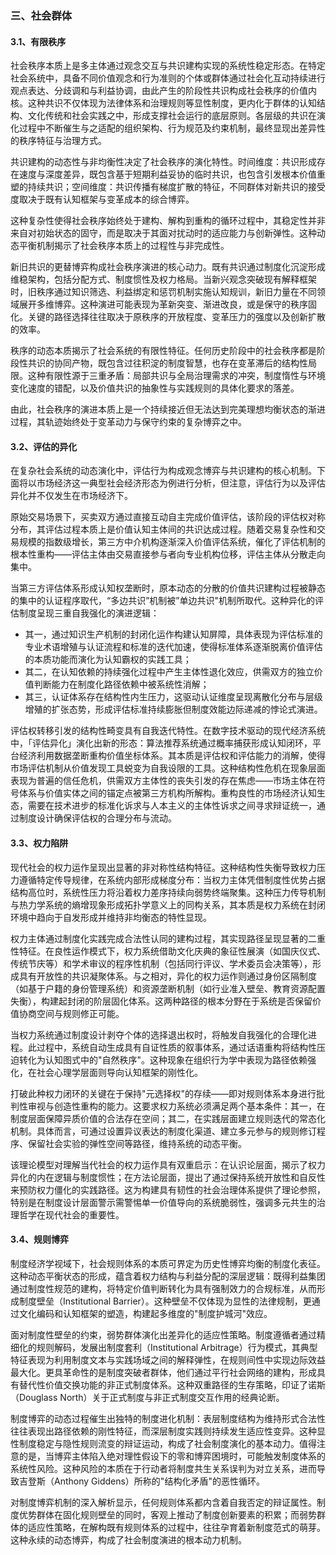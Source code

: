 ### 三、社会群体

#### 3.1、有限秩序

社会秩序本质上是多主体通过观念交互与共识建构实现的系统性稳定形态。在特定社会系统中，具备不同价值观念和行为准则的个体或群体通过社会化互动持续进行观点表达、分歧调和与利益协调，由此产生的阶段性共识构成社会秩序的价值内核。这种共识不仅体现为法律体系和治理规则等显性制度，更内化于群体的认知结构、文化传统和社会实践之中，形成支撑社会运行的底层原则。各层级的共识在演化过程中不断催生与之适配的组织架构、行为规范及约束机制，最终显现出差异性的秩序特征与治理方式。

共识建构的动态性与非均衡性决定了社会秩序的演化特性。时间维度：共识形成存在速度与深度差异，既包含基于短期利益妥协的临时共识，也包含引发根本价值重塑的持续共识；空间维度：共识传播有梯度扩散的特征，不同群体对新共识的接受度取决于既有认知框架与变革成本的综合博弈。

这种复杂性使得社会秩序始终处于建构、解构到重构的循环过程中，其稳定性并非来自对初始状态的固守，而是取决于其面对扰动时的适应能力与创新弹性。这种动态平衡机制揭示了社会秩序本质上的过程性与非完成性。

新旧共识的更替博弈构成社会秩序演进的核心动力。既有共识通过制度化沉淀形成维稳架构，包括分配方式、制度惯性及权力格局。当新兴观念突破现有解释框架时，旧秩序通过知识筛选、利益绑定和惩罚机制实施认知规训，新旧力量在不同领域展开多维博弈。这种演进可能表现为革新突变、渐进改良，或是保守的秩序固化。关键的路径选择往往取决于原秩序的开放程度、变革压力的强度以及创新扩散的效率。

秩序的动态本质揭示了社会系统的有限性特征。任何历史阶段中的社会秩序都是阶段性共识的协同产物，既包含过往积淀的制度智慧，也存在变革滞后的结构性局限。这种有限性源于三重矛盾：局部共识与全局治理需求的冲突，制度惰性与环境变化速度的错配，以及价值共识的抽象性与实践规则的具体化要求的落差。

由此，社会秩序的演进本质上是一个持续接近但无法达到完美理想均衡状态的渐进过程，其轨迹始终处于变革动力与保守约束的复杂博弈之中。

#### 3.2、评估的异化

在复杂社会系统的动态演化中，评估行为构成观念博弈与共识建构的核心机制。下面将以市场经济这一典型社会经济形态为例进行分析，但注意，评估行为以及评估异化并不仅发生在市场经济下。

原始交易场景下，买卖双方通过直接互动自主完成价值评估，该阶段的评估权对称分布，其评估过程本质上是价值认知主体间的共识达成过程。随着交易复杂性和交易规模的指数级增长，第三方中介机构逐渐深入价值评估系统，催化了评估机制的根本性重构——评估主体由交易直接参与者向专业机构位移，评估主体从分散走向集中。

当第三方评估体系形成认知权垄断时，原本动态的分散的价值共识建构过程被静态的集中的认证程序取代，“多边共识”机制被”单边共识"机制所取代。这种异化的评估制度呈现三重自我强化的演进逻辑：

- 其一，通过知识生产机制的封闭化运作构建认知屏障，具体表现为评估标准的专业术语增殖与认证流程和标准的迭代加速，使得标准体系逐渐脱离价值评估的本质功能而演化为认知霸权的实践工具；
- 其二，在认知依赖的持续强化过程中产生主体性退化效应，供需双方的独立价值判断能力在制度化路径依赖中被系统性消解；
- 其三，认证体系存在结构性内生压力，这驱动认证维度呈现离散化分布与层级增殖的扩张态势，形成评估标准持续膨胀但制度效能边际递减的悖论式演进。

评估权转移引发的结构性畸变具有自我迭代特性。在数字技术驱动的现代经济系统中，「评估异化」演化出新的形态：算法推荐系统通过概率捕获形成认知闭环，平台经济利用数据垄断重构价值坐标体系。其本质是评估权和评估能力的消解，使得市场评估机制从价值发现工具蜕变为自我设限的工具。这种结构性危机在现象层面表现为普遍的信任危机，供需双方主体性的丧失引发的存在焦虑——市场主体在符号体系与价值实体之间的锚定点被第三方机构所解构。重构良性的市场经济认知生态，需要在技术进步的标准化诉求与人本主义的主体性诉求之间寻求辩证统一，通过制度设计确保评估权的合理分布与流动。

#### 3.3、权力陷阱

现代社会的权力运作呈现出显著的非对称性结构特征。这种结构性失衡导致权力压力遵循特定传导规律，在系统内部形成梯度分布：当权力主体凭借制度性优势占据结构高位时，系统性压力将沿着权力差序持续向弱势终端聚集。这种压力传导机制与热力学系统的熵增现象形成拓扑学意义上的同构关系，其本质是权力系统在封闭环境中趋向于自发形成并维持非均衡态的特性显现。

权力主体通过制度化实践完成合法性认同的建构过程，其实现路径呈现显著的二重性特征。在良性运作模式下，权力系统借助文化庆典的象征性展演（如国庆仪式、传统节庆等）和学术审议的程序性机制（包括同行评议、学术委员会决策等），形成具有开放性的共识凝聚体系。与之相对，异化的权力运作则通过身份区隔制度（如基于户籍的身份管理系统）和资源垄断机制（如行业准入壁垒、教育资源配置失衡），构建起封闭的阶层固化体系。这两种路径的根本分野在于系统是否保留价值协商空间与规则修正可能。

当权力系统通过制度设计剥夺个体的选择退出权时，将触发自我强化的合理化进程。此过程中，系统自动生成具有自证性质的叙事体系，通过话语重构将结构性压迫转化为认知图式中的"自然秩序"。这种现象在组织行为学中表现为路径依赖强化，在社会心理学层面则导向认知框架的刚性化。

打破此种权力闭环的关键在于保持"元选择权"的存续——即对规则体系本身进行批判性审视与创造性重构的能力。这要求权力系统必须满足两个基本条件：其一，在制度层面保障异质价值的合法存在空间；其二，在实践层面建立规则迭代的常态化机制。具体而言，可通过设置异议表达的制度化渠道、建立多元参与的规则修订程序、保留社会实验的弹性空间等路径，维持系统的动态平衡。

该理论模型对理解当代社会的权力运作具有双重启示：在认识论层面，揭示了权力异化的内在逻辑与制度惯性；在方法论层面，提出了通过保持系统开放性和自反性来预防权力僵化的实践路径。这为构建具有韧性的社会治理体系提供了理论参照，特别是在制度设计层面警示需警惕单一价值导向的系统脆弱性，强调多元共生的治理哲学在现代社会的重要性。

#### 3.4、规则博弈

制度经济学视域下，社会规则体系的本质可界定为历史性博弈均衡的制度化表征。这种动态平衡状态的形成，蕴含着权力结构与利益分配的深层逻辑：既得利益集团通过制度性规范的建构，将特定价值判断转化为具有强制效力的合规标准，从而形成制度壁垒（Institutional Barrier）。这种壁垒不仅体现为显性的法律规制，更通过文化编码和认知框架的塑造，构建起多维度的"制度护城河"效应。

面对制度性壁垒的约束，弱势群体演化出差异化的适应性策略。制度遵循者通过精细化的规则解码，发展出制度套利（Institutional Arbitrage）行为模式，其典型特征表现为利用制度文本与实践场域之间的解释弹性，在规则间性中实现边际效益最大化。更具革命性的是制度突破者群体，他们通过平行社会网络的建构，形成具有替代性价值交换功能的非正式制度体系。这种双重路径的生存策略，印证了诺斯（Douglass North）关于正式制度与非正式制度交互作用的经典论断。

制度博弈的动态过程催生出独特的制度进化机制：表层制度结构为维持形式合法性往往表现出路径依赖的刚性特征，而深层制度实践则持续发生适应性变异。这种显性制度稳定与隐性规则流变的辩证运动，构成了社会制度演化的基本动力。值得注意的是，当博弈主体陷入绝对理性假设下的零和博弈困境时，可能触发制度体系的系统性风险。这种风险的本质在于行动者将制度共生关系误判为对立关系，进而导致吉登斯（Anthony Giddens）所称的"结构化矛盾"的恶性循环。

对制度博弈机制的深入解析显示，任何规则体系都内含着自我否定的辩证属性。制度优势群体在固化规则壁垒的同时，客观上推动了制度创新要素的积累；而弱势群体的适应性策略，在解构既有规则体系的过程中，往往孕育着新制度范式的萌芽。这种永续的动态博弈，构成了社会制度演进的根本动力机制。